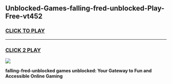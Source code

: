 
## Unblocked-Games-falling-fred-unblocked-Play-Free-vt452
<h3>
<a href="https://premium76.site?title=falling-fred-unblocked&ref=10A">CLICK TO PLAY</a></h3>
<hr>

<h3>
<a href="https://premium76.site?title=falling-fred-unblocked&ref=10A">CLICK 2 PLAY</a>
  
</h3>

<a href="https://premium76.site?title=falling-fred-unblocked&ref=10A"><img src="https://clearcache.store/games.png"></a>


**falling-fred-unblocked games unblocked: Your Gateway to Fun and Accessible Online Gaming**
